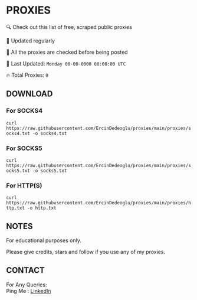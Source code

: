 
# PROXIES
🔍 Check out this list of free, scraped public proxies

🔧 Updated regularly

🙌 All the proxies are checked before being posted

📆 Last Updated: `Monday 00-00-0000 00:00:00 UTC`

🔥 Total Proxies: `0`

## DOWNLOAD

### For SOCKS4

```curl https://raw.githubusercontent.com/ErcinDedeoglu/proxies/main/proxies/socks4.txt -o socks4.txt```

### For SOCKS5

```curl https://raw.githubusercontent.com/ErcinDedeoglu/proxies/main/proxies/socks5.txt -o socks5.txt```

### For HTTP(S)

```curl https://raw.githubusercontent.com/ErcinDedeoglu/proxies/main/proxies/http.txt -o http.txt```

## NOTES

For educational purposes only.

Please give credits, stars and follow if you use any of my proxies.

## CONTACT

 For Any Queries:  
        Ping Me : [LinkedIn](https://www.linkedin.com/in/ercindedeoglu/)